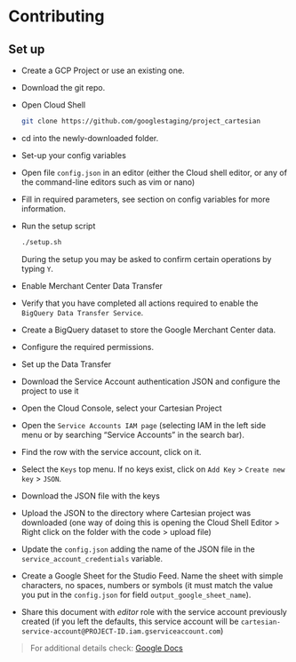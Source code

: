 
# Contributing

## Set up

- Create a GCP Project or use an existing one.

- Download the git repo.

- Open Cloud Shell
  ```bash
  git clone https://github.com/googlestaging/project_cartesian
  ```

- cd into the newly-downloaded folder.

- Set-up your config variables

- Open file `config.json` in an editor (either the Cloud shell editor, or any of the command-line editors such as vim or nano)

- Fill in required parameters, see section on config variables for more information.

- Run the setup script
  ```bash
  ./setup.sh
  ```
  During the setup you may be asked to confirm certain operations by typing `Y`.

- Enable Merchant Center Data Transfer

- Verify that you have completed all actions required to enable the `BigQuery Data Transfer Service`.

- Create a BigQuery dataset to store the Google Merchant Center data.

- Configure the required permissions.

- Set up the Data Transfer 

- Download the Service Account authentication JSON and configure the project to use it

- Open the Cloud Console, select your Cartesian Project

- Open the `Service Accounts IAM page` (selecting IAM in the left side menu or by searching “Service Accounts” in the search bar).

- Find the row with the service account, click on it.

- Select the `Keys` top menu. If no keys exist, click on `Add Key` > `Create new key` > `JSON`.

- Download the JSON file with the keys

- Upload the JSON to the directory where Cartesian project was downloaded (one way of doing this is opening the Cloud Shell Editor > Right click on the folder with the code > upload file)

- Update the `config.json` adding the name of the JSON file in the `service_account_credentials` variable.

- Create a Google Sheet for the Studio Feed. Name the sheet with simple characters, no spaces, numbers or symbols (it must match the value you put in the `config.json` for field `output_google_sheet_name`).

- Share this document with *editor* role with the service account previously created (if you left the defaults, this service account will be `cartesian-service-account@PROJECT-ID.iam.gserviceaccount.com`)


> For additional details check: [Google Docs](https://docs.google.com/document/d/1miPdoPKnUXR-Q-Clmf5nY7GAkOAlKhXDpWC2MvUQ1hg/edit?resourcekey=0-bSG5TEQZsetX6KH4zVG29w#heading=h.yxorsnqgsslm)
